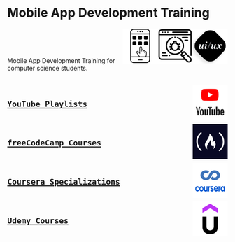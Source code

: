 # Mobile App Development Training

<a href="/mobile-app-development.md"><img align="right" width="80" src="https://github.com/cs-MohamedAyman/cs-MohamedAyman/blob/master/logos/ui-ux.png"></img></a>
<a href="/mobile-app-development.md"><img align="right" width="80" src="https://github.com/cs-MohamedAyman/cs-MohamedAyman/blob/master/logos/software-testing.png"></img></a>
<a href="/mobile-app-development.md"><img align="right" width="80" src="https://github.com/cs-MohamedAyman/cs-MohamedAyman/blob/master/logos/mobile-development.png"></img></a>
<br><br><br>

Mobile App Development Training for computer science students.

<br>
<a href="https://github.com/cs-MohamedAyman/eLearning-platform-resources/blob/master/youtube-playlists/software-engineering.md"><img align="right" width="80" src="https://github.com/cs-MohamedAyman/cs-MohamedAyman/blob/master/logos/youtube.png"></img></a>

## [`YouTube Playlists`](https://github.com/cs-MohamedAyman/eLearning-platform-resources/blob/master/youtube-playlists/software-engineering.md)

<br>
<a href="https://github.com/cs-MohamedAyman/eLearning-platform-resources/blob/master/freecodecamp-courses/software-engineering.md"><img align="right" width="80" src="https://github.com/cs-MohamedAyman/cs-MohamedAyman/blob/master/logos/freecodecamp.png"></img></a>

## [`freeCodeCamp Courses`](https://github.com/cs-MohamedAyman/eLearning-platform-resources/blob/master/freecodecamp-courses/software-engineering.md)

<br>
<a href="https://github.com/cs-MohamedAyman/eLearning-platform-resources/blob/master/coursera-specializations/software-engineering.md"><img align="right" width="80" src="https://github.com/cs-MohamedAyman/cs-MohamedAyman/blob/master/logos/coursera.png"></img></a>

## [`Coursera Specializations`](https://github.com/cs-MohamedAyman/eLearning-platform-resources/blob/master/coursera-specializations/software-engineering.md)

<br>
<a href="https://github.com/cs-MohamedAyman/eLearning-platform-resources/blob/master/udemy-courses/software-engineering/README.md"><img align="right" width="80" src="https://github.com/cs-MohamedAyman/cs-MohamedAyman/blob/master/logos/udemy.png"></img></a>

## [`Udemy Courses`](https://github.com/cs-MohamedAyman/eLearning-platform-resources/blob/master/udemy-courses/software-engineering/README.md)
